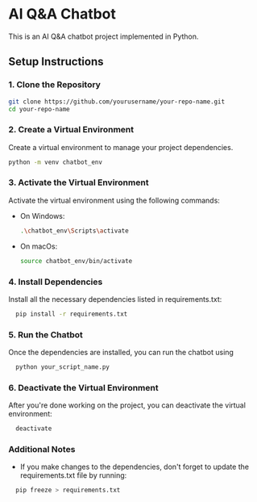# AI Q&A Chatbot

This is an AI Q&A chatbot project implemented in Python.

## Setup Instructions

### 1. Clone the Repository

```bash
git clone https://github.com/yourusername/your-repo-name.git
cd your-repo-name
```

### 2. Create a Virtual Environment
Create a virtual environment to manage your project dependencies.
```bash
python -m venv chatbot_env
```

### 3. Activate the Virtual Environment
Activate the virtual environment using the following commands:
- On Windows:
  ```bash
  .\chatbot_env\Scripts\activate
  ```
- On macOs:
  ```bash
  source chatbot_env/bin/activate
  ```
### 4. Install Dependencies
Install all the necessary dependencies listed in requirements.txt:
```bash
  pip install -r requirements.txt
```

### 5. Run the Chatbot
Once the dependencies are installed, you can run the chatbot using
```bash 
  python your_script_name.py
```

### 6. Deactivate the Virtual Environment
After you're done working on the project, you can deactivate the virtual environment:
```bash 
  deactivate
```
### Additional Notes
- If you make changes to the dependencies, don't forget to update the requirements.txt file by running:
```bash 
  pip freeze > requirements.txt
```
